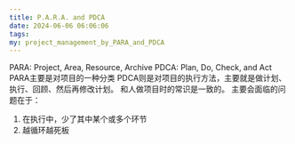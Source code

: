 ```yaml
---
title: P.A.R.A. and PDCA
date: 2024-06-06 06:06:06
tags:
my: project_management_by_PARA_and_PDCA
---
```

PARA: Project, Area, Resource, Archive
PDCA: Plan, Do, Check, and Act
PARA主要是对项目的一种分类
PDCA则是对项目的执行方法，主要就是做计划、执行、回顾、然后再修改计划。
和人做项目时的常识是一致的。
主要会面临的问题在于：
1. 在执行中，少了其中某个或多个环节
2. 越循环越死板
